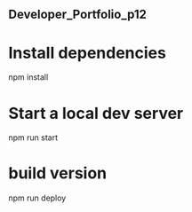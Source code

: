 ## Developer_Portfolio_p12

# Install dependencies

npm install

# Start a local dev server

npm run start

# build version

npm run deploy
 <!-- guide https://create-react-app.dev/docs/deployment/#github-pages  -->